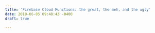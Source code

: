 ```yaml
---
title: 'Firebase Cloud Functions: the great, the meh, and the ugly'
date: 2018-06-05 09:48:43 -0400
draft: true

---
```


